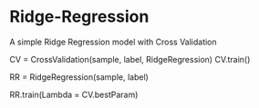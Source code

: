 # Ridge-Regression
A simple Ridge Regression model with Cross Validation

CV = CrossValidation(sample, label, RidgeRegression)
CV.train()

RR = RidgeRegression(sample, label)

RR.train(Lambda = CV.bestParam)

